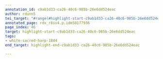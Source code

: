 ```yaml
---
annotation_id: c9ab1d33-ca26-40c6-985b-26e6dd524eac
author: rdunn5
tei_target: "#range(#highlight-start-c9ab1d33-ca26-40c6-985b-26e6dd524eac, #highlight-end-c9ab1d33-ca26-40c6-985b-26e6dd524eac)"
annotated_page: rdx_r8sv4.p.idm58177936
page_index: 46
target: highlight-start-c9ab1d33-ca26-40c6-985b-26e6dd524eac
tags:
- white-sacred-harp-1844
end_target: highlight-end-c9ab1d33-ca26-40c6-985b-26e6dd524eac

---
```

